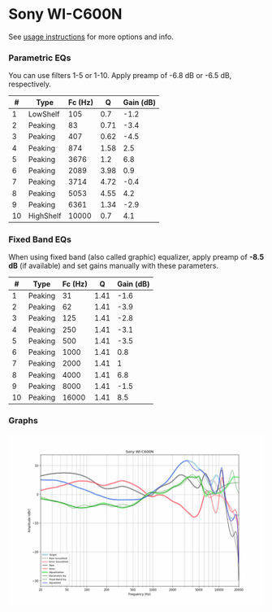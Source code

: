 # Sony WI-C600N
See [usage instructions](https://github.com/jaakkopasanen/AutoEq#usage) for more options and info.

### Parametric EQs
You can use filters 1-5 or 1-10. Apply preamp of -6.8 dB or -6.5 dB, respectively.

|   # | Type      |   Fc (Hz) |    Q |   Gain (dB) |
|-----|-----------|-----------|------|-------------|
|   1 | LowShelf  |       105 | 0.7  |        -1.2 |
|   2 | Peaking   |        83 | 0.71 |        -3.4 |
|   3 | Peaking   |       407 | 0.62 |        -4.5 |
|   4 | Peaking   |       874 | 1.58 |         2.5 |
|   5 | Peaking   |      3676 | 1.2  |         6.8 |
|   6 | Peaking   |      2089 | 3.98 |         0.9 |
|   7 | Peaking   |      3714 | 4.72 |        -0.4 |
|   8 | Peaking   |      5053 | 4.55 |         4.2 |
|   9 | Peaking   |      6361 | 1.34 |        -2.9 |
|  10 | HighShelf |     10000 | 0.7  |         4.1 |

### Fixed Band EQs
When using fixed band (also called graphic) equalizer, apply preamp of **-8.5 dB** (if available) and set gains manually with these parameters.

|   # | Type    |   Fc (Hz) |    Q |   Gain (dB) |
|-----|---------|-----------|------|-------------|
|   1 | Peaking |        31 | 1.41 |        -1.6 |
|   2 | Peaking |        62 | 1.41 |        -3.9 |
|   3 | Peaking |       125 | 1.41 |        -2.8 |
|   4 | Peaking |       250 | 1.41 |        -3.1 |
|   5 | Peaking |       500 | 1.41 |        -3.5 |
|   6 | Peaking |      1000 | 1.41 |         0.8 |
|   7 | Peaking |      2000 | 1.41 |         1   |
|   8 | Peaking |      4000 | 1.41 |         6.8 |
|   9 | Peaking |      8000 | 1.41 |        -1.5 |
|  10 | Peaking |     16000 | 1.41 |         8.5 |

### Graphs
![](./Sony%20WI-C600N.png)
